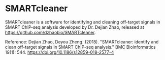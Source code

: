 # SMARTcleaner
SMARTcleaner is a software for identifying and cleaning off-target signals in SMART ChIP-seq analysis developed by Dr. Dejian Zhao, released at https://github.com/dzhaobio/SMARTcleaner.

Reference:
Dejian Zhao, Deyou Zheng. (2018). "SMARTcleaner: identify and clean off-target signals in SMART ChIP-seq analysis." BMC Bioinformatics 19(1): 544. https://doi.org/10.1186/s12859-018-2577-4

